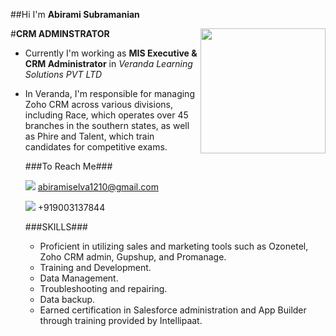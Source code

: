 ##Hi I'm **Abirami Subramanian**

#**CRM ADMINSTRATOR** 
<img align="right" width="200" height="200" src="https://images.app.goo.gl/GFgwFpBBQww5BEfy7">
- Currently I'm working as **MIS Executive & CRM Administrator** in *Veranda Learning Solutions PVT LTD*
- In Veranda, I'm responsible for managing Zoho CRM across various divisions, including Race, which operates over 45 branches in the southern states, as well as Phire and Talent, which train candidates for competitive exams.

  ###To Reach Me###
  
  <img src="https://img.shields.io/badge/Gmail-D14836?style=for-the-badge&logo=gmail&logoColor=white"> abiramiselva1210@gmail.com
  
  <img src="https://img.shields.io/badge/WhatsApp-25D366?style=for-the-badge&logo=whatsapp&logoColor=white"> +919003137844


  ###SKILLS###
  
  - Proficient in utilizing sales and marketing tools such as Ozonetel, Zoho CRM admin, Gupshup, and Promanage.
  - Training and Development.
  - Data Management.
  - Troubleshooting and repairing.
  - Data backup.
  - Earned certification in Salesforce administration and App Builder through training provided by Intellipaat.
